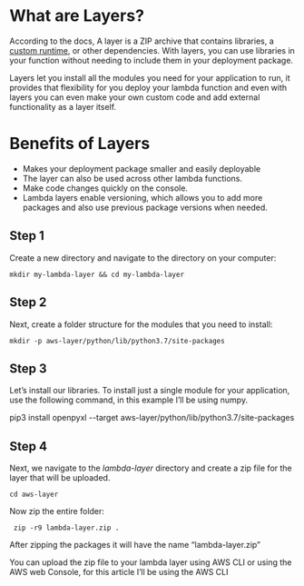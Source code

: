 # What are Layers?

According to the docs, A layer is a ZIP archive that contains libraries, a  [custom runtime](https://docs.aws.amazon.com/lambda/latest/dg/runtimes-custom.html), or other dependencies. With layers, you can use libraries in your function without needing to include them in your deployment package.

Layers let you install all the modules you need for your application to run, it provides that flexibility for you deploy your lambda function and even with layers you can even make your own custom code and add external functionality as a layer itself.

# Benefits of Layers

-   Makes your deployment package smaller and easily deployable
-   The layer can also be used across other lambda functions.
-   Make code changes quickly on the console.
-   Lambda layers enable versioning, which allows you to add more packages and also use previous package versions when needed.

## Step 1

Create a new directory and navigate to the directory on your computer:

    mkdir my-lambda-layer && cd my-lambda-layer
## Step 2

Next, create a folder structure for the modules that you need to install:

    mkdir -p aws-layer/python/lib/python3.7/site-packages
## Step 3

Let’s install our libraries. To install just a single module for your application, use the following command, in this example I’ll be using numpy.

pip3 install openpyxl --target aws-layer/python/lib/python3.7/site-packages

## Step 4

Next, we navigate to the  _lambda-layer_  directory and create a zip file for the layer that will be uploaded.

    cd aws-layer
Now zip the entire folder:

     zip -r9 lambda-layer.zip .
After zipping the packages it will have the name “lambda-layer.zip”

You can upload the zip file to your lambda layer using AWS CLI or using the AWS web Console, for this article I’ll be using the AWS CLI

